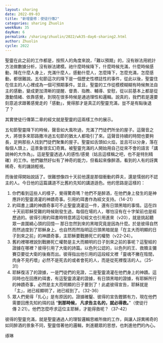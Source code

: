 ```yaml
---
layout: sharing
date: 2022-09-03
title: "新增靈修：使徒行傳2"
categories: sharing Zhuolin
weekNum: 35
dayNum: 6
permalink: /sharing/zhuolin/2022/wk35-day6-sharing2.html
author: Zhuolin
cycle: 2022
---  
```


聖靈在此之前的工作都是，按照人的角度來說，「難以預期」的，沒有辦法用統計方法做數據分析，沒有辦法建模。祂什麼時候降下，什麼時候充滿，什麼時候感動，降在什麼人身上，充滿什麼人，感動什麼人，怎麼降下，怎麼充滿，怎麼感動，都很難說。五旬節這次的降下是一個歷史性標誌性的事件，從此以後，聖靈住在信主的人心裡成為一個可預期事件。並且，聖靈的工作從模模糊糊有時候無法自主的感動，變成更加清晰的提醒、督責、指教、輔導、安慰，從以前基本上都是從激動情緒、依靠感覺，到現在很多時候是通過理性和邏輯。說真的，我們若是還要刻意追求跟著感覺走的「感動」，覺得那才是真正的聖靈充滿，豈不是有點後退了？

其實使徒行傳第二章的經文就是聖靈的這兩樣工作的展示。

五旬節聖靈降下的時候，聲音如大風吹過，充滿了門徒們所坐的屋子。這聲音之大，將很多來耶路撒冷過五旬節的猶太人都吸引了來。這聲音持續的時間也要夠長，足夠那些人找到門徒們聚集的屋子。聖靈如舌頭如火焰，並且可以分身，落在每個人頭上，這景象很玄幻奇異。被聖靈充滿的人開始用自己從來不會的語言「講說神的大作為」。這是聖靈透過人的感性/感覺（姑且這樣稱之吧，也不是特別精確）的工作。他們雖然好似有了神奇的能力，但看起來像醉酒，看到的人有的訝異稀奇，有的譏誚輕視。

而後彼得開始說話了。很難想像四十天前他還是那個衝動的莽夫，還是懦弱的不認主的人。今日他的這篇講道不比舊約先知的講道遜色。他的思路是這樣的：

1. 你們看到這些人的樣子，覺得驚奇嗎？他們不是醉酒，在他們身上發生的是神應許的聖靈澆灌的神蹟奇事。引用約珥書作為經文支持。（14-21）
2. 約珥書上講的神蹟奇事可不止聖靈澆灌這一件，還有日頭黑暗的事情。這在四十天前耶穌受難的時候剛發生過，每個在場的人，哪怕沒有在十字架前也是經歷過的。彼得引用約珥書時特意將這句經文也引用進來（v20），就是挑起聽眾一直圍繞心頭的回憶— 那日忽然到來的黑暗究竟是因為什麼。於是彼得自然而然過度到了耶穌身上。也自然而然指明這日頭黑暗就是「在主大而明顯的日子到來之前」的神蹟奇事，主耶穌要戰勝死亡的權勢（v22-24）。
3. 舊約裡哪裡說到戰勝死亡權勢是主大而顯明的日子到來之前的事呢？這聖經的證據在哪裡？彼得引用了大衛的詩篇。以色列公認的，以色列的王、救贖主彌賽亞要從大衛的後裔而出。彼得指出他引用的這段經文裡「靈魂不撇在陰間，肉身不見朽壞」必然不是死去的或者會死的人，而是從死裡復活的人。（25-31）
4. 耶穌復活了的證據，一是門徒們的見證，二是聖靈澆灌在他們身上的神蹟。這同時也在回應約珥書，有這聖靈澆灌的證據，有日頭黑暗的證據，有耶穌所行的神蹟奇事，必然是主大而明顯的日子要到了！此處彼得宣告，耶穌就是「主」，祂已經顯明了，祂已經到了。（32-36）
5. 眾人們覺得「扎心」是有原因的。證據確鑿、彼得的宣告鏗鏘有力，現在他們需要回應先知約珥的話 “**到那時候， 凡求告主名的，就必得救。**”（使徒行傳‬ ‭2:21‬）。他們怎麼呼求這位主耶穌，才能得救呢？（37-42）

彼得的聖靈充滿，就是聖靈通過人的理智邏輯思維所做的工作，與讓人訝異稀奇的如同醉酒的景象不同，聖靈借著他的邏輯，刺進聽眾的思想，也刺進他們的內心。

琢琳

